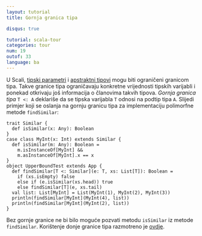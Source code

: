 ```yaml
---
layout: tutorial
title: Gornja granica tipa

disqus: true

tutorial: scala-tour
categories: tour
num: 19
outof: 33
language: ba
---
```


U Scali, [tipski parametri](generic-classes.html) i [apstraktni tipovi](abstract-types.html) mogu biti ograničeni granicom tipa.
Takve granice tipa ograničavaju konkretne vrijednosti tipskih varijabli i ponekad otkrivaju još informacija o članovima takvih tipova.
  _Gornja granica tipa_ `T <: A` deklariše da se tipska varijabla `T` odnosi na podtip tipa `A`.
Slijedi primjer koji se oslanja na gornju granicu tipa za implementaciju polimorfne metode `findSimilar`:

    trait Similar {
      def isSimilar(x: Any): Boolean
    }
    case class MyInt(x: Int) extends Similar {
      def isSimilar(m: Any): Boolean =
        m.isInstanceOf[MyInt] &&
        m.asInstanceOf[MyInt].x == x
    }
    object UpperBoundTest extends App {
      def findSimilar[T <: Similar](e: T, xs: List[T]): Boolean =
        if (xs.isEmpty) false
        else if (e.isSimilar(xs.head)) true
        else findSimilar[T](e, xs.tail)
      val list: List[MyInt] = List(MyInt(1), MyInt(2), MyInt(3))
      println(findSimilar[MyInt](MyInt(4), list))
      println(findSimilar[MyInt](MyInt(2), list))
    }

Bez gornje granice ne bi bilo moguće pozvati metodu `isSimilar` iz metode `findSimilar`.
Korištenje donje granice tipa razmotreno je [ovdje](lower-type-bounds.html). 
